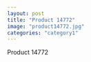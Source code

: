 ```yaml
---
layout: post
title: "Product 14772"
image: "product14772.jpg"
categories: "category1"
---
```

Product 14772
